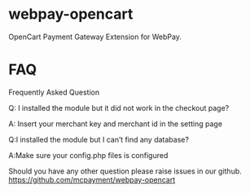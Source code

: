 webpay-opencart
===============

OpenCart Payment Gateway Extension for WebPay.

FAQ
===

Frequently Asked Question

Q: I installed the module but it did not work in the checkout page?

A: Insert your merchant key and merchant id in the setting page

Q:I installed the module but I can’t find any database?

A:Make sure your config.php files is configured

Should you have any other question please raise issues in our github.
https://github.com/mcpayment/webpay-opencart

